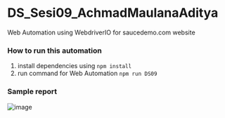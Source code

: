 # DS_Sesi09_AchmadMaulanaAditya

Web Automation using WebdriverIO for saucedemo.com website

### How to run this automation

1. install dependencies using
   `npm install`
2. run command for Web Automation
   `npm run DS09`

### Sample report

![image](https://github.com/achmadmaulanaaditya/Achmad-Maulana-Aditya-API-Automation/assets/24439938/2d65a30d-5462-4bf5-a8ae-599056bb39df)
